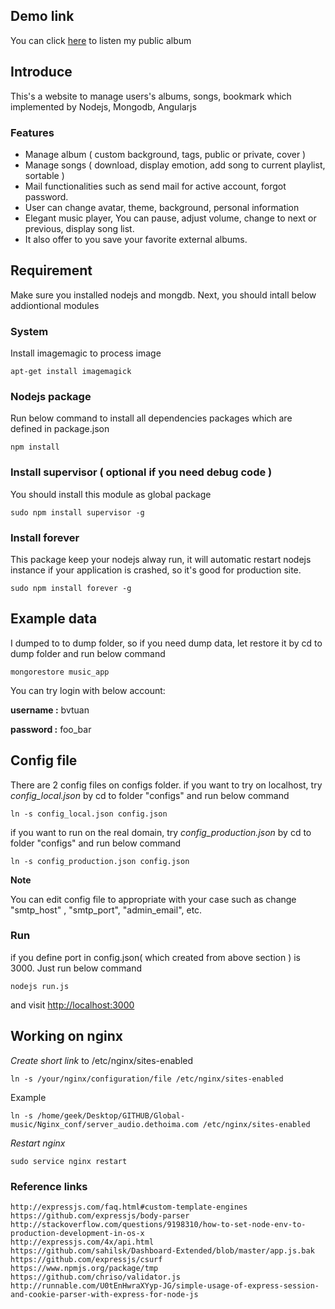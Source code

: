 
## Demo link

You can click [here](http://audio.dethoima.com/album/merry-christmas) to listen my  public album 

## Introduce

This's a website to manage users's albums, songs, bookmark which implemented by Nodejs, Mongodb, Angularjs

### Features
- Manage album ( custom background, tags, public or private, cover )
- Manage songs ( download, display emotion, add song to current playlist, sortable )
- Mail functionalities such as send mail for active account, forgot password.
- User can change avatar, theme, background, personal information
- Elegant music player, You can pause, adjust volume, change to next or previous, display song list.
- It also offer to you save your favorite external albums.

## Requirement

Make sure you installed nodejs and mongdb. Next, you should intall below addiontional modules

### System


Install imagemagic to process image

```
apt-get install imagemagick
```

### Nodejs package

Run below command to install all dependencies packages which are defined in package.json

```
npm install
```

### Install supervisor ( optional if you need debug code )

You should install this module as global package

```
sudo npm install supervisor -g
```

### Install forever

This package keep your nodejs alway run, it will automatic restart nodejs instance if your application is crashed, so it's good for production site.

```
sudo npm install forever -g
```

## Example data
I dumped to to dump folder, so if you need dump data, let restore it by cd to dump folder and run below command

```
mongorestore music_app
```

You can try login with below account:

**username :** bvtuan

**password :** foo_bar

## Config file

There are 2 config files on configs folder. 
if you want to try on localhost, try *config_local.json* by cd to folder "configs" and run below command

```
ln -s config_local.json config.json
```

if you want to run on the real domain, try *config_production.json* by cd to folder "configs" and run below command
```
ln -s config_production.json config.json
```

**Note** 

You can edit config file to appropriate with your case such as change "smtp_host" , "smtp_port", "admin_email", etc.

### Run
if you define port in config.json( which created from above section ) is 3000. Just run below command

```
nodejs run.js
```

and visit [http://localhost:3000](http://localhost:3000)

## Working on nginx

*Create short link* to /etc/nginx/sites-enabled

```
ln -s /your/nginx/configuration/file /etc/nginx/sites-enabled
```

Example 

```
ln -s /home/geek/Desktop/GITHUB/Global-music/Nginx_conf/server_audio.dethoima.com /etc/nginx/sites-enabled
```

*Restart nginx*

```
sudo service nginx restart
```

### Reference links

```
http://expressjs.com/faq.html#custom-template-engines
https://github.com/expressjs/body-parser
http://stackoverflow.com/questions/9198310/how-to-set-node-env-to-production-development-in-os-x
http://expressjs.com/4x/api.html
https://github.com/sahilsk/Dashboard-Extended/blob/master/app.js.bak
https://github.com/expressjs/csurf
https://www.npmjs.org/package/tmp
https://github.com/chriso/validator.js
http://runnable.com/U0tEnHwraXYyp-JG/simple-usage-of-express-session-and-cookie-parser-with-express-for-node-js
```